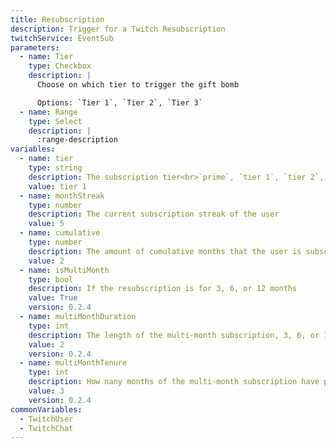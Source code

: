 ```yaml
---
title: Resubscription
description: Trigger for a Twitch Resubscription
twitchService: EventSub
parameters:
  - name: Tier
    type: Checkbox
    description: |
      Choose on which tier to trigger the gift bomb

      Options: `Tier 1`, `Tier 2`, `Tier 3`
  - name: Range
    type: Select
    description: |
      :range-description
variables:
  - name: tier
    type: string
    description: The subscription tier<br>`prime`, `tier 1`, `tier 2`, `tier 3`
    value: tier 1
  - name: monthStreak
    type: number
    description: The current subscription streak of the user
    value: 5
  - name: cumulative
    type: number
    description: The amount of cumulative months that the user is subscribed for
    value: 2
  - name: isMultiMonth
    type: bool
    description: If the resubscription is for 3, 6, or 12 months
    value: True
    version: 0.2.4
  - name: multiMonthDuration
    type: int
    description: The length of the multi-month subscription, 3, 6, or 12 months
    value: 2
    version: 0.2.4
  - name: multiMonthTenure
    type: int
    description: How nany months of the multi-month subscription have passed so far
    value: 3
    version: 0.2.4
commonVariables:
  - TwitchUser
  - TwitchChat
---
```

